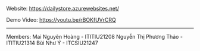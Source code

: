 Website: https://dailystore.azurewebsites.net/

Demo Video: https://youtu.be/rBOKfUVrCRQ

---

Members:
Mai Nguyên Hoàng - ITITIU21208
Nguyễn Thị Phương Thảo - ITITIU21314
Bùi Như Ý - ITCSIU21247
